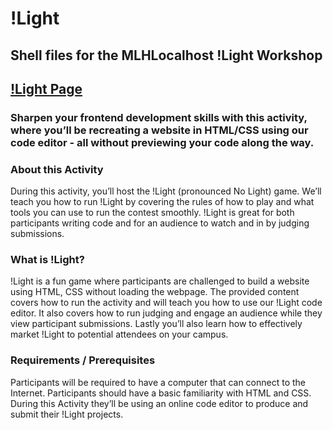 # !Light
Shell files for the MLHLocalhost !Light Workshop
---

## [!Light Page](https://no-light.mlh.io/tamusa)


### Sharpen your frontend development skills with this activity, where you’ll be recreating a website in HTML/CSS using our code editor - all without previewing your code along the way.

### About this Activity
During this activity, you’ll host the !Light (pronounced No Light) game. We’ll teach you how to run !Light by covering the rules of how to play and what tools you can use to run the contest smoothly. !Light is great for both participants writing code and for an audience to watch and in by judging submissions.

### What is !Light?
!Light is a fun game where participants are challenged to build a website using HTML, CSS without loading the webpage. The provided content covers how to run the activity and will teach you how to use our !Light code editor. It also covers how to run judging and engage an audience while they view participant submissions. Lastly you’ll also learn how to effectively market !Light to potential attendees on your campus.

### Requirements / Prerequisites
Participants will be required to have a computer that can connect to the Internet. Participants should have a basic familiarity with HTML and CSS. During this Activity they’ll be using an online code editor to produce and submit their !Light projects.
